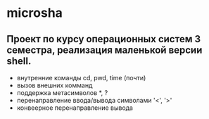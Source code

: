 # microsha

## Проект по курсу операционных систем 3 семестра, реализация маленькой версии shell.

- внутренние команды cd, pwd, time (почти)
- вызов внешних комманд
- поддержка метасимволов *, ?
- перенаправление ввода/вывода символами '<', '>'
- конвеерное перенаправление вывода
